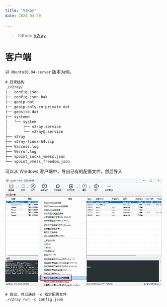 ```yaml
---
title: "V2Ray"
date: 2024-04-20

---
```


> Github: [V2ray](https://github.com/v2ray/dist)

# 客户端

以 `Ubuntu20.04-server` 版本为例。

```shell
# 目录结构
./v2ray/
├── config.json
├── config.json.bak
├── geoip.dat
├── geoip-only-cn-private.dat
├── geosite.dat
├── systemd
│   └── system
│       ├── v2ray.service
│       └── v2ray@.service
├── v2ray
├── v2ray-linux-64.zip
├── Vaccess.log
├── Verror.log
├── vpoint_socks_vmess.json
└── vpoint_vmess_freedom.json
```

可以从 Windows 客户端中，导出已有的配置文件，然后导入

![](https://github.com/danielchan-25/Mind-Palace/blob/main/1.%20Application/99.%20img/V2Ray-1.png)

```shell
# 启动，可以通过 -c 指定配置文件
./v2ray run -c config.json
```